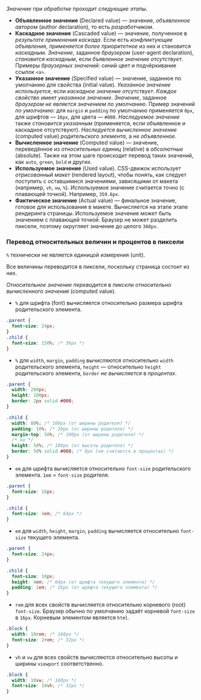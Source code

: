 
*Значение* при *обработке* проходит *следующие этапы*.
* **Объявленное значение** (Declared value) — значение, *объявленное автором* (author declaration), то есть *разработчиком*.
* **Каскадное значение** (Cascaded value) — значение, полученное в *результате применения каскада*. Если есть *конфликтующие объявления*, *применяется более приоритетное* из них и становится *каскадным*. *Значение*, заданное *браузером* (user-agent declaration), *становится каскадным*, если *бъявленное значение отсутствует*. Примеры *браузерных значений*: синий цвет и подчёркивание ссылок `<a>`.
* **Указанное значение** (Specified value) — значение, заданное по умолчанию для свойства (initial value). *Указанное значение* *используется*, если *каскадное значение отсутствует*. *Каждое свойство* имеет *указанное значение*. *Значение*, заданное *браузером не является* *значением по умолчанию*. Пример значений *по умолчанию*: для `margin` и `padding` по умолчанию применяется `0px`, для шрифтов — `16px`, для цвета — `#000`. *Наследуемое значение* также *становится указанным* (применяется, если объявленное и каскадное отсутствуют). *Наследуется вычисленное значение* (computed value) *родительского элемента*, а *не объявленное*.
* **Вычисленное значение** (Computed value) — значение, переведённое из *относительных единиц* (relative) в *абсолютные* (absolute). Также на этом шаге происходит перевод таких значений, как `auto`, `green`, `bold` и других.
* **Используемое значение** (Used value). CSS-движок использует *отрисованный макет* (rendered layout), чтобы понять, как следует поступить с оставшимися значениями, зависящими от макета (например, `vh`, `vw`, `%`). Используемое значение считается точно (с плавающей точкой). Например, `359.6px`.
* **Фактическое значение** (Actual value) — финальное значение, готовое для использования в макете. Вычисляется на этапе этапе рендеринга страницы. Используемое значение может быть значением с плавающей точкой. Браузер не может разделить пиксели, поэтому округляет значение до целого `360px`.

### Перевод относительных величин и процентов в пиксели

`%` технически не является единицой измерения (unit).

Все величины переводятся в пиксели, поскольку страница состоит из них.

*Относительное значение переводится* в *пиксели относительно* *вычисленного значения* (computed value).
 
* `%` для шрифта (font) вычисляется относительно размера шрифта родительского элемента.
```css
.parent {
  font-size: 24px;
}
.child {
  font-size: 150%; /* 36px */
}
```
* `%` для `width`, `margin`, `padding` вычисляются относительно `width` родительского элемента, `height` — относительно `height` родительского элемента, `border` *не вычисляется* в *процентах*.
```css
.parent {
  width: 200px;
  height: 100px;
  border: 2px solid #000;
}

.child {
  width: 80%; /* 160px (от ширины родителя) */
  padding: 10%; /* 20px (от ширины родителя) */
  margin-top: 50%; /* 100px (от ширины родителя) */
  /* но */
  height: 50%; /* 100px (от высоты родителя) */
  border: 50% solid #000; /* 0px (не считается в процентах) */
}
```
* `em` для шрифта вычисляется относительно `font-size` родительского элемента. `1em` = `font-size` родителя.
```css
.parent {
  font-size: 16px;
}

.child {
  font-size: 4em; /* 64px */
}
```
* `em` для `width`, `height`, `margin`, `padding` вычисляется относительно `font-size` текущего элемента.
```css
.parent {
  font-size: 24px;
}

.child {
  font-size: 16px;
  height: 4em; /* 64px (от шрифта текущего элемента) */
  padding: 1em; /* 16px (от шрифта текущего элемента) */
}
```
* `rem` для всех свойств вычисляется относительно корневого (root) `font-size`. Браузер обычно по умолчанию задаёт корневой `font-size` в `16px`. Корневым элементом является `html`.
```css
.block {
  width: 10rem; /* 160px */
  font-size: 2rem; /* 32px */
}
```
* `vh` и `vw` для всех свойств вычисляются относительно высоты и ширины `viewport` соответственно.
```css
.block {
  width: 10vw; /* 160px */
  font-size: 10vh; /* 32px */
}
```

